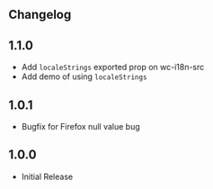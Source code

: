 Changelog
---------------------

## 1.1.0
- Add `localeStrings` exported prop on wc-i18n-src
- Add demo of using `localeStrings`

## 1.0.1
- Bugfix for Firefox null value bug

## 1.0.0
- Initial Release